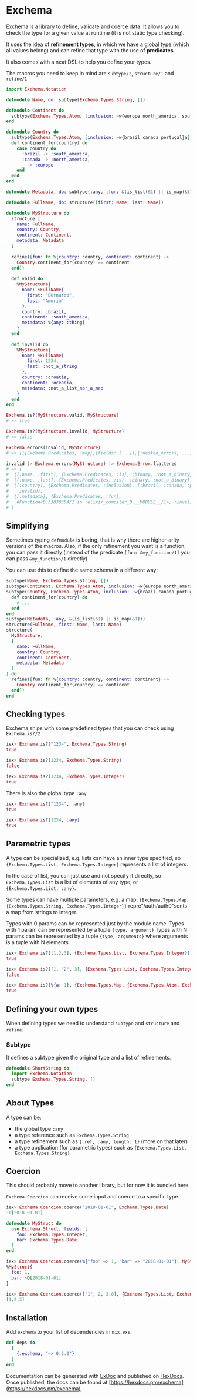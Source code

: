 # Exchema

Exchema is a library to define, validate and coerce data. It allows
you to check the type for a given value at runtime (it is not static
type checking).

It uses the idea of **refinement types**, in which we have a global type
(which all values belong) and can refine that type with the use of
**predicates**.

It also comes with a neat DSL to help you define your types.

The macros you need to keep in mind are `subtype/2`, `structure/1` and `refine/1`

```elixir
import Exchema.Notation

defmodule Name, do: subtype(Exchema.Types.String, [])

defmodule Continent do
  subtype(Exchema.Types.Atom, [inclusion: ~w{europe north_america, south_america}a])
end

defmodule Country do
  subtype(Exchema.Types.Atom, [inclusion: ~w{brazil canada portugal}a])
  def continent_for(country) do
    case country do
      :brazil -> :south_america,
      :canada -> :north_america,
      _ -> :europe
    end
  end
end

defmodule Metadata, do: subtype(:any, [fun: &(is_list(&1) || is_map(&1))])

defmodule FullName, do: structure([first: Name, last: Name])

defmodule MyStructure do
  structure [
    name: FullName,
    country: Country,
    continent: Continent,
    metadata: Metadata
  ]
  
  refine([fun: fn %{country: country, continent: continent} ->
    Country.continent_for(country) == continent
  end])
  
  def valid do
    %MyStructure{
      name: %FullName{
        first: "Bernardo",
        last: "Amorim"
      },
      country: :brazil,
      continent: :south_america,
      metadata: %{any: :thing}
    }
  end
  
  def invalid do
    %MyStructure{
      name: %FullName{
        first: 1234,
        last: :not_a_string
      },
      country: :croatia,
      continent: :oceania,
      metadata: :not_a_list_nor_a_map
    }
  end
end

Exchema.is?(MyStructure.valid, MyStructure)
# => true

Exchema.is?(MyStructure.invalid, MyStructure)
# => false

Exchema.errors(invalid, MyStructure)
# => [{{Exchema.Predicates, :map},[fields: [...]],{:nested_errors, ...]

invalid |> Exchema.errors(MyStructure) |> Exchema.Error.flattened
# => [
#  {[:name, :first], {Exchema.Predicates, :is}, :binary, :not_a_binary},
#  {[:name, :last], {Exchema.Predicates, :is}, :binary, :not_a_binary},
#  {[:country], {Exchema.Predicates, :inclusion}, [:brazil, :canada, :portugal],
#   :invalid},
#  {[:metadata], {Exchema.Predicates, :fun},
#   #Function<0.33830354/1 in :elixir_compiler_0.__MODULE__/1>, :invalid}
# ]
```

## Simplifying

Sometimes typing `defmodule` is boring, that is why there are higher-arity versions of the macros.
Also, if the only refinement you want is a function, you can pass it directly (instead of the predicate
`[fun: &my_function/1]` you can pass `&my_function/1` directly)

You can use this to define the same schema in a different way:

```elixir
subtype(Name, Exchema.Types.String, [])
subtype(Continent, Exchema.Types.Atom, inclusion: ~w{europe north_america, south_america}a)
subtype(Country, Exchema.Types.Atom, inclusion: ~w{brazil canada portugal}a) do
  def continent_for(country) do
    # ...
  end
end
subtype(Metadata, :any, &(is_list(&1) || is_map(&1)))
structure(FullName, first: Name, last: Name)
structure(
  MyStructure,
  [
    name: FullName,
    country: Country,
    continent: Continent,
    metadata: Metadata
  ]
) do
  refine([fun: fn %{country: country, continent: continent} ->
    Country.continent_for(country) == continent
  end])
end
```

## Checking types

Exchema ships with some predefined types that you can check using
`Exchema.is?/2`

```elixir
iex> Exchema.is?("1234", Exchema.Types.String)
true

iex> Exchema.is?(1234, Exchema.Types.String)
false

iex> Exchema.is?(1234, Exchema.Types.Integer)
true
```

There is also the global type `:any`

```elixir
iex> Exchema.is?("1234", :any)
true

iex> Exchema.is?(1234, :any)
true
```

## Parametric types

A type can be specialized, e.g. lists can have an inner type specified, so
`{Exchema.Types.List, Exchema.Types.Integer}` represents a list of integers.

In the case of list, you can just use and not specify it directly, so
`Exchema.Types.List` is a list of elements of any type, or
`{Exchema.Types.List, :any}`.

Some types can have multiple parameters, e.g. a map.
`{Exchema.Types.Map, {Exchema.Types.String, Exchema.Types.Integer}}` repre"/auth/auth0"sents
a map from strings to integer.

Types with 0 params can be represented just by the module name.
Types with 1 param can be represented by a tuple `{type, argument}`
Types with N params can be represented by a tuple `{type, arguments}` where
arguments is a tuple with N elements.

```elixir
iex> Exchema.is?([1,2,3], {Exchema.Types.List, Exchema.Types.Integer})
true

iex> Exchema.is?([1, "2", 3], {Exchema.Types.List, Exchema.Types.Integer})
false

iex> Exchema.is?(%{a: 1}, {Exchema.Types.Map, {Exchema.Types.Atom, Exchema.Types.Integer}})
true
```

## Defining your own types

When defining types we need to understand `subtype` and `structure` and `refine`.

### Subtype

It defines a subtype given the original type and a list of refinements.

```elixir
defmodule ShortString do
  import Exchema.Notation
  subtype Exchema.Types.String, []
end
```

## About Types

A type can be:

- the global type `:any`
- a type reference such as `Exchema.Types.String`
- a type refinement such as `{:ref, :any, length: 1}` (more on that later)
- a type application (for parametric types) such as `{Exchema.Types.List, Exchema.Types.String}`

## Coercion

This should probably move to another library, but for now it is bundled here.

`Exchema.Coercion` can receive some input and coerce to a specific type.

```elixir
iex> Exchema.Coercion.coerce("2018-01-01", Exchema.Types.Date)
~D[2018-01-01]

defmodule MyStruct do
  use Exchema.Struct, fields: [
    foo: Exchema.Types.Integer,
    bar: Exchema.Types.Date
  ]
end

iex> Exchema.Coercion.coerce(%{"foo" => 1, "bar" => "2018-01-01"}, MyStruct)
%MyStruct{
  foo: 1,
  bar: ~D[2018-01-01]
}

iex> Exchema.Coercion.coerce(["1", 2, 3.0], {Exchema.Types.List, Exchema.Types.Integer})
[1,2,3]
```

## Installation

Add `exchema` to your list of dependencies in `mix.exs`:

```elixir
def deps do
  [
    {:exchema, "~> 0.2.0"}
  ]
end
```

Documentation can be generated with [ExDoc](https://github.com/elixir-lang/ex_doc)
and published on [HexDocs](https://hexdocs.pm). Once published, the docs can
be found at [https://hexdocs.pm/exchema](https://hexdocs.pm/exchema).
